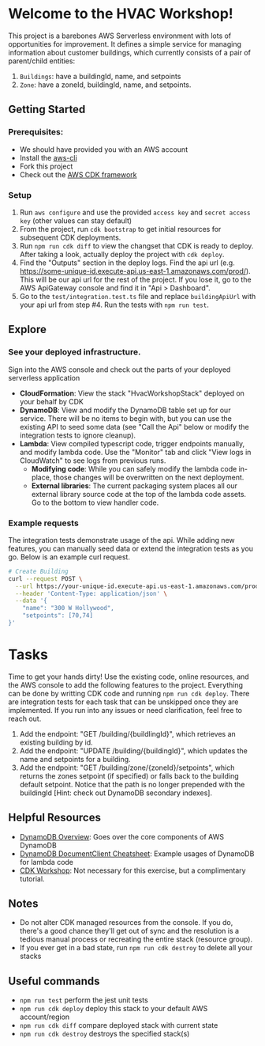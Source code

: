 # Welcome to the HVAC Workshop!
This project is a barebones AWS Serverless environment with lots of opportunities for improvement. It defines a simple service for managing information about customer buildings, which currently consists of a pair of parent/child entities:
1. `Buildings`:  have a buildingId, name, and setpoints
2. `Zone`: have a zoneId, buildingId, name, and setpoints.

## Getting Started
### Prerequisites:
* We should have provided you with an AWS account
* Install the [aws-cli](https://aws.amazon.com/cli/)
* Fork this project
* Check out the [AWS CDK framework](https://docs.aws.amazon.com/cdk/v2/guide/home.html)

### Setup
1. Run `aws configure` and use the provided `access key` and `secret access key` (other values can stay default)
2. From the project, run `cdk bootstrap` to get initial resources for subsequent CDK deployments.
3. Run `npm run cdk diff` to view the changset that CDK is ready to deploy. After taking a look, actually deploy the project with `cdk deploy`.
4. Find the "Outputs" section in the deploy logs. Find the api url (e.g. https://some-unique-id.execute-api.us-east-1.amazonaws.com/prod/). This will be our api url for the rest of the project. If you lose it, go to the AWS ApiGateway console and find it in "Api > Dashboard".
5. Go to the `test/integration.test.ts` file and replace `buildingApiUrl` with your api url from step #4. Run the tests with `npm run test`.

## Explore
### See your deployed infrastructure.
Sign into the AWS console and check out the parts of your deployed serverless application
* **CloudFormation**: View the stack "HvacWorkshopStack" deployed on your behalf by CDK
* **DynamoDB**: View and modify the DynamoDB table set up for our service. There will be no items to begin with, but you can use the existing API to seed some data (see "Call the Api" below or modify the integration tests to ignore cleanup).
* **Lambda**: View compiled typescript code, trigger endpoints manually, and modify lambda code. Use the "Monitor" tab and click "View logs in CloudWatch" to see logs from previous runs.
    * **Modifying code**: While you can safely modify the lambda code in-place, those changes will be overwritten on the next deployment.
    * **External libraries**: The current packaging system places all our external library source code at the top of the lambda code assets. Go to the bottom to view handler code.

### Example requests
The integration tests demonstrate usage of the api. While adding new features, you can manually seed data or extend the integration tests as you go. Below is an example curl request.
```sh
# Create Building
curl --request POST \
  --url https://your-unique-id.execute-api.us-east-1.amazonaws.com/prod/building \
  --header 'Content-Type: application/json' \
  --data '{
	"name": "300 W Hollywood",
	"setpoints": [70,74]
}'
```

# Tasks
Time to get your hands dirty! Use the existing code, online resources, and the AWS console to add the following features to the project. Everything can be done by writting CDK code and running `npm run cdk deploy`. There are integration tests for each task that can be unskipped once they are implemented. If you run into any issues or need clarification, feel free to reach out.

1. Add the endpoint: "GET /building/{buildlingId}", which retrieves an existing building by id.
2. Add the endpoint: "UPDATE /building/{buildingId}", which updates the name and setpoints for a building.
3. Add the endpoint: "GET /building/zone/{zoneId}/setpoints", which returns the zones setpoint (if specified) or falls back to the building default setpoint. Notice that the path is no longer prepended with the buildingId [Hint: check out DynamoDB secondary indexes].

## Helpful Resources
* [DynamoDB Overview](https://docs.aws.amazon.com/amazondynamodb/latest/developerguide/HowItWorks.CoreComponents.html): Goes over the core components of AWS DynamoDB
* [DynamoDB DocumentClient Cheatsheet](https://dynobase.dev/dynamodb-nodejs/#delete-item): Example usages of DynamoDB for lambda code
* [CDK Workshop](https://cdkworkshop.com/20-typescript/30-hello-cdk/400-apigw.html): Not necessary for this exercise, but a complimentary tutorial.

## Notes
* Do not alter CDK managed resources from the console. If you do, there's a good chance they'll get out of sync and the resolution is a tedious manual process or recreating the entire stack (resource group).
* If you ever get in a bad state, run `npm run cdk destroy` to delete all your stacks

## Useful commands
 * `npm run test`            perform the jest unit tests
 * `npm run cdk deploy`      deploy this stack to your default AWS account/region
 * `npm run cdk diff`        compare deployed stack with current state
 * `npm run cdk destroy`     destroys the specified stack(s)

